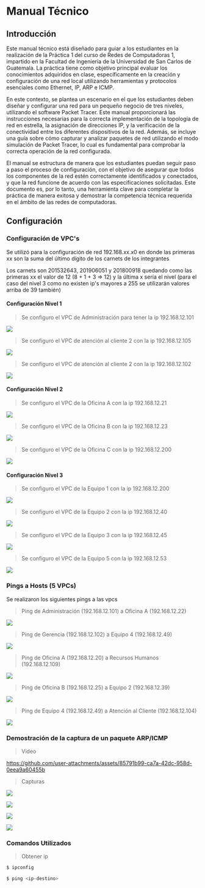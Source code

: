 # Manual Técnico

## Introducción

Este manual técnico está diseñado para guiar a los estudiantes en la realización de la Práctica 1 del curso de Redes de Computadoras 1, impartido en la Facultad de Ingeniería de la Universidad de San Carlos de Guatemala. La práctica tiene como objetivo principal evaluar los conocimientos adquiridos en clase, específicamente en la creación y configuración de una red local utilizando herramientas y protocolos esenciales como Ethernet, IP, ARP e ICMP.

En este contexto, se plantea un escenario en el que los estudiantes deben diseñar y configurar una red para un pequeño negocio de tres niveles, utilizando el software Packet Tracer. Este manual proporcionará las instrucciones necesarias para la correcta implementación de la topología de red en estrella, la asignación de direcciones IP, y la verificación de la conectividad entre los diferentes dispositivos de la red. Además, se incluye una guía sobre cómo capturar y analizar paquetes de red utilizando el modo simulación de Packet Tracer, lo cual es fundamental para comprobar la correcta operación de la red configurada.

El manual se estructura de manera que los estudiantes puedan seguir paso a paso el proceso de configuración, con el objetivo de asegurar que todos los componentes de la red estén correctamente identificados y conectados, y que la red funcione de acuerdo con las especificaciones solicitadas. Este documento es, por lo tanto, una herramienta clave para completar la práctica de manera exitosa y demostrar la competencia técnica requerida en el ámbito de las redes de computadoras.

## Configuración 

### Configuración de VPC's

Se utilizó para la configuración de red 192.168.xx.x0 en donde las primeras xx son la suma del último dígito de los carnets de los integrantes

Los carnets son 201532643, 201906051 y 201800918 quedando como las primeras xx el valor de 12 (8 + 1 + 3 => 12) y la última x sería el nivel (para el caso del nivel 3 como no existen ip's mayores a 255 se utilizarán valores arriba de 39 también)

#### Configuración Nivel 1

> Se configuro el VPC de Administración para tener la ip 192.168.12.101

![](./img/01-configvpc/nivel1-pcadministracion.png)

> Se configuro el VPC de atención al cliente 2 con la ip 192.168.12.105

![](./img/01-configvpc/nivel1-pcatencioncliente2.png)

> Se configuro el VPC de atención al cliente 2 con la ip 192.168.12.102

![](./img/01-configvpc/nivel1-pcgerencia.png)

#### Configuración Nivel 2

> Se configuro el VPC de la Oficina A con la ip 192.168.12.21

![](./img/01-configvpc/nivel2-pcoficinaa.png)

> Se configuro el VPC de la Oficina B con la ip 192.168.12.23

![](./img/01-configvpc/nivel2-pcoficinab.png)

> Se configuro el VPC de la Oficina C con la ip 192.168.12.200

![](./img/01-configvpc/nivel2-pcoficinac.png)

#### Configuración Nivel 3

> Se configuro el VPC de la Equipo 1 con la ip 192.168.12.200

![](./img/01-configvpc/nivel3-pcequipo1.png)

> Se configuro el VPC de la Equipo 2 con la ip 192.168.12.40

![](./img/01-configvpc/nivel3-pcequipo2.png)

> Se configuro el VPC de la Equipo 3 con la ip 192.168.12.45

![](./img/01-configvpc/nivel3-pcequipo3.png)

> Se configuro el VPC de la Equipo 5 con la ip 192.168.12.53

![](./img/01-configvpc/nivel3-pcequipo5.png)

### Pings a Hosts (5 VPCs)

Se realizaron los siguientes pings a las vpcs

> Ping de Administración (192.168.12.101) a Oficina A (192.168.12.22)

![](./img/02-pings/ping1-adminstracion192.168.12.101-oficinaa192.168.12.22.png)

> Ping de Gerencia (192.168.12.102) a Equipo 4 (192.168.12.49)

![](./img/02-pings/ping2-gerencia192.168.12.102-equipo4192.168.12.49.png)

> Ping de Oficina A (192.168.12.20) a Recursos Humanos (192.168.12.109)

![](./img/02-pings/ping3-oficinaa192.168.12.20-recursoshumanos192.168.12.109.png)

> Ping de Oficina B (192.168.12.25) a Equipo 2 (192.168.12.39)

![](./img/02-pings/ping4-oficinab192.168.12.25-equipo2192.168.12.39.png)

> Ping de Equipo 4 (192.168.12.49) a Atención al Cliente (192.168.12.104)

![](./img/02-pings/ping5-equipo4192.168.12.49-atencioncliente192.168.12.104.png)

### Demostración de la captura de un paquete ARP/ICMP

> Video

https://github.com/user-attachments/assets/85791b99-ca7a-42dc-958d-0eea9a60455b

> Capturas

![](./img/03-arpicmp/demostracion1.png)

![](./img/03-arpicmp/demostracion2.png)

![](./img/03-arpicmp/demostracion3.png)

![](./img/03-arpicmp/demostracion4.png)

### Comandos Utilizados

> Obtener ip
```bash
$ ipconfig
```

```bash
$ ping <ip-destino>
```
